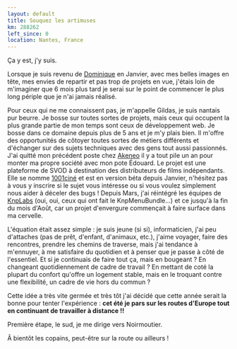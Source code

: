 ```yaml
---
layout: default
title: Souquez les artimuses
km: 288262
left_since: 0
location: Nantes, France
---
```

Ça y est, j'y suis.

Lorsque je suis revenu de [Dominique](http://blog.thomasbelin.fr/p/hackerbeach-inspect-the-dom/) en Janvier, avec mes belles images en tête, mes envies de repartir et pas trop de projets en vue, j'étais loin de m'imaginer que 6 mois plus tard je serai sur le point de commencer le plus long périple que je n'ai jamais réalisé.

Pour ceux qui ne me connaissent pas, je m'appelle Gildas, je suis nantais pur beurre. Je bosse sur toutes sortes de projets, mais ceux qui occupent la plus grande partie de mon temps sont ceux de développement web. Je bosse dans ce domaine depuis plus de 5 ans et je m'y plais bien. Il m'offre des opportunités de côtoyer toutes sortes de métiers différents et d'échanger sur des sujets techniques avec des gens tout aussi passionnés. J'ai quitté mon précédent poste chez [Akeneo](http://www.akeneo.com) il y a tout pile un an pour monter ma propre société avec mon pote Édouard. Le projet est une plateforme de SVOD à destination des distributeurs de films indépendants. Elle se nomme [1001ciné](http://1001cine.fr) et est en version béta depuis Janvier, n'hésitez pas à vous y inscrire si le sujet vous intéresse ou si vous voulez simplement nous aider à déceler des bugs ! Depuis Mars, j'ai réintégré les équipes de [KnpLabs](http://www.knplabs.com) (oui, oui, ceux qui ont fait le KnpMenuBundle...) et ce jusqu'à la fin du mois d'Août, car un projet d'envergure commençait à faire surface dans ma cervelle.

L'équation était assez simple : je suis jeune (si si), informaticien, j'ai peu d'attaches (pas de prêt, d'enfant, d'animaux, etc.), j'aime voyager, faire des rencontres, prendre les chemins de traverse, mais j'ai tendance à m'ennuyer, à me satisfaire du quotidien et à penser que je passe à côté de l'essentiel. Et si je continuais de faire tout ça, mais en bougeant ? En changeant quotidiennement de cadre de travail ? En mettant de coté la plupart du confort qu'offre un logement stable, mais en le troquant contre une flexibilité, un cadre de vie hors du commun ?

Cette idée a très vite germée et très tôt j'ai décidé que cette année serait la bonne pour tenter l'expérience : **cet été je pars sur les routes d'Europe tout en continuant de travailler à distance !!**

Première étape, le sud, je me dirige vers Noirmoutier.

Â bientôt les copains, peut-être sur la route ou ailleurs !
